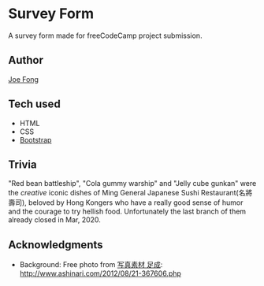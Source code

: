 # Survey Form

A survey form made for freeCodeCamp project submission.

## Author
[Joe Fong](kapppa.joe@gmail.com)

## Tech used

* HTML
* CSS
* [Bootstrap](https://getbootstrap.com/)

## Trivia

"Red bean battleship", "Cola gummy warship" and "Jelly cube gunkan" were the *creative* iconic dishes of Ming General Japanese Sushi Restaurant(名將壽司), beloved by Hong Kongers who have a really good sense of humor and the courage to try hellish food. 
Unfortunately the last branch of them already closed in Mar, 2020. 

## Acknowledgments

* Background: Free photo from [写真素材 足成](http://www.ashinari.com/): http://www.ashinari.com/2012/08/21-367606.php